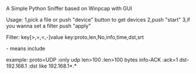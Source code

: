 A Simple Python Sniffer based on Winpcap with GUI

Usage:
1,pick a file or push "device" button to get devices
2,push "start"
3,if you wanna set a filter
push "apply"

Filter:
key[>,=,<,-]value
key:proto,len,No,info,time,dst,srt

\- means include

example:
proto=UDP     :only udp
len>100       :len>100 bytes
info-ACK      :ack=1
dst-192.168.1 :dst like 192.168.1*.*
